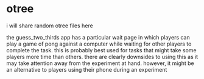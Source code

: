 # otree
i will share random otree files here

the guess_two_thirds app has a particular wait page in which players can play a game of pong against a computer while waiting for other players to complete the task. this is probably best used for tasks that might take some players more time than others. there are clearly downsides to using this as it may take attention away from the experiment at hand. however, it might be an alternative to players using their phone during an experiment



